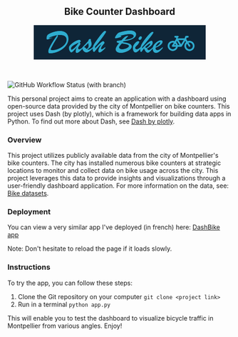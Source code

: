 <div align="center">

## Bike Counter Dashboard

![bike](static/bike3.jpg)
</div>

<!-- <figure align="center">
  <img src="static/bike3.jpg" alt="bike">
</figure> -->

<br>

![GitHub Workflow Status (with branch)](https://img.shields.io/github/actions/workflow/status/mohamedfattouhy/DashBike/ci.yaml?branch=main)

This personal project aims to create an application with a dashboard using open-source data provided by the city of Montpellier on bike counters. This project uses Dash (by plotly), which is a framework for building data apps in Python. To find out more about Dash, see [Dash by plotly](https://dash.plotly.com/).

### Overview
This project utilizes publicly available data from the city of Montpellier's bike counters. The city has installed numerous bike counters at strategic locations to monitor and collect data on bike usage across the city. This project leverages this data to provide insights and visualizations through a user-friendly dashboard application. For more information on the data, see: [Bike datasets](https://data.montpellier3m.fr/dataset/comptages-velo-et-pieton-issus-des-compteurs-de-velo).

### Deployment
You can view a very similar app I've deployed (in french) here: [DashBike app](https://test-dashboard-2.onrender.com/)

Note: Don't hesitate to reload the page if it loads slowly.

### Instructions
To try the app, you can follow these steps:

1. Clone the Git repository on your computer `git clone <project link>`
2. Run in a terminal `python app.py`

This will enable you to test the dashboard to visualize bicycle traffic in Montpellier from various angles. Enjoy!